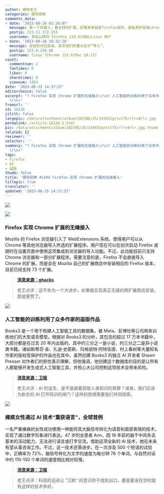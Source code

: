 ```yaml
---
author: 硬核老王
categories: 硬核观察
comments_data:
- date: '2023-08-26 01:28:07'
  message: 第一个的接入，看支持的扩展，好像本来就是firefox有的，是能真的安装chrome的扩展，还是只是提供了一个在firefox搜索下载的快捷方式，下载的还是firefox版本啊？
  postip: 223.11.172.153
  username: 来自山西的 Firefox 116.0|GNU/Linux 用户
- date: '2023-08-26 10:32:18'
  message: 安装的对应版本，其实他们的重点在于“导入”。
  postip: 153.0.156.86
  username: linux [Chrome 115.0|Mac 10.15]
count:
  commentnum: 2
  favtimes: 0
  likes: 0
  sharetimes: 0
  viewnum: 1383
date: '2023-08-25 14:37:57'
editorchoice: false
excerpt: "? Firefox 实现 Chrome 扩展的无缝接入\r\n? 人工智能的训练利用了众多作家的盗版作品\r\n? 瘫痪女性通过 AI 技术“重获语言”，全球首例\r\n»
  \r\n»"
fromurl: ''
id: 16126
islctt: false
largepic: /data/attachment/album/202308/25/143652grtxl75rrlrv0rlr.jpg
permalink: /article-16126-1.html
pic: /data/attachment/album/202308/25/143652grtxl75rrlrv0rlr.jpg.thumb.jpg
related: []
reviewer: ''
selector: ''
summary: "? Firefox 实现 Chrome 扩展的无缝接入\r\n? 人工智能的训练利用了众多作家的盗版作品\r\n? 瘫痪女性通过 AI 技术“重获语言”，全球首例\r\n»
  \r\n»"
tags:
- Firefox
- AI
- 盗版
thumb: false
title: '硬核观察 #1104 Firefox 实现 Chrome 扩展的无缝接入'
titlepic: true
translator: ''
updated: '2023-08-25 14:37:57'
---
```


![](/data/attachment/album/202308/25/143652grtxl75rrlrv0rlr.jpg)


![](/data/attachment/album/202308/25/143701w66frk6k66q1qgty.jpg)


### Firefox 实现 Chrome 扩展的无缝接入


Mozilla 的 Firefox 浏览器引入了 WebExtensions 系统，使得用户可以从 Chrome 等其他浏览器导入所选的扩展程序。用户现在可以在初次启动 Firefox 或随时在设置页面中使用这项集成到浏览器的导入功能。不过，此功能目前只支持 Chrome 浏览器和一部分扩展程序。需要注意的是，Firefox 不会直接导入 Chrome 的扩展，而是会在 Mozilla 自己的扩展商店中安装相应的 Firefox 版本，目前已经支持 73 个扩展。



> 
> **[消息来源：ghacks](https://www.ghacks.net/2023/08/23/firefox-users-may-import-chrome-extensions-now/)**
> 
> 
> 



> 
> 老王点评：这不失为一个大进步，如果能实现真正无缝的跨扩展商店安装，那就更赞了。
> 
> 
> 


![](/data/attachment/album/202308/25/143715fnct4vczop1bjibx.jpg)


### 人工智能的训练利用了众多作家的盗版作品


Books3 是一个用于构建人工智能工具的数据集，被 Meta、彭博社等公司用来训练他们的大型语言模型。根据对 Books3 的分析，其包含的超过 17 万本书籍中，大部分都是在过去 20 年内出版的，其中约三分之一是小说，约三分之二是非小说类书籍。诸如斯蒂芬·金、扎迪·史密斯、玛格丽特·阿特伍德、村上春树等大量知名作家的版权受保护的作品也在其中。虽然创建 Books3 的独立 AI 开发者 Shawn Presser 对作者们的担忧表示理解，但他强调，他创建这个数据库的目的是让所有人都能够开发生成式人工智能工具，并担心大公司控制这项技术会带来风险。



> 
> **[消息来源：卫报](https://www.theguardian.com/books/2023/aug/22/zadie-smith-stephen-king-and-rachel-cusks-pirated-works-used-to-train-ai)**
> 
> 
> 



> 
> 老王点评：AI 的诞生，是不是披着窃取人类知识的原罪？或者，我们应该为新生的 AI 打开知识的闸门？这样的困境需要我们共同探索。
> 
> 
> 


![](/data/attachment/album/202308/25/143730gdqa19boppqybp9k.jpg)


### 瘫痪女性通过 AI 技术“重获语言”，全球首例


一名严重瘫痪的女性成功使用一种能将其大脑信号转化为语音和面部表情的技术，实现了通过数字形象进行表达。47 岁的女患者 Ann，因 18 年前的脑干中风失去基本的活动能力，无法进行语言或打字交流。借助这项全新的 AI 技术，她在未来有望从事咨询工作。不过，这一技术还需进步。在一次涉及 500 个短语的试验中，正确率为 72%，脑信号转化为文字的速度为每分钟 78 个单词，与自然对话中约 110-150 个单词的速度相比相对较慢。



> 
> **[消息来源：卫报](https://www.theguardian.com/society/2023/aug/23/paralysed-woman-able-to-speak-through-digital-avatar-for-first-time)**
> 
> 
> 



> 
> 老王点评：科技的迅进让 “沉默” 的意识终于找到出口，要是霍金在世时就有这样的技术多好。
> 
> 
>